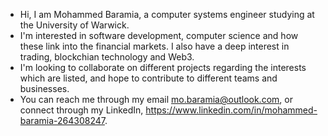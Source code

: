 <!---
MBaramia/MBaramia is a ✨ special ✨ repository because its `README.md` (this file) appears on your GitHub profile.
You can click the Preview link to take a look at your changes.
--->
- Hi, I am Mohammed Baramia, a computer systems engineer studying at the University of Warwick.
- I'm interested in software development, computer science and how these link into the 
financial markets. I also have a deep interest in trading, blockchian technology and Web3.
- I'm looking to collaborate on different projects regarding the interests which are listed, and hope to contribute to different teams and businesses.
- You can reach me through my email mo.baramia@outlook.com, or connect through my LinkedIn, https://www.linkedin.com/in/mohammed-baramia-264308247.
